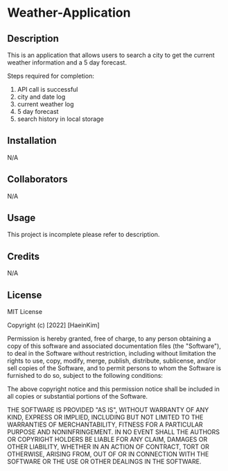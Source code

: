 # Weather-Application

## Description
This is an application that allows users to search a city to get the current weather information and a 5 day forecast. 

Steps required for completion:

1. API call is successful
2. city and date log
3. current weather log
4. 5 day forecast
5. search history in local storage

## Installation
N/A

## Collaborators 
N/A

## Usage 
This project is incomplete please refer to description.

## Credits 
N/A

## License
MIT License

Copyright (c) [2022] [HaeinKim]

Permission is hereby granted, free of charge, to any person obtaining a copy of this software and associated documentation files (the "Software"), to deal in the Software without restriction, including without limitation the rights to use, copy, modify, merge, publish, distribute, sublicense, and/or sell copies of the Software, and to permit persons to whom the Software is furnished to do so, subject to the following conditions:

The above copyright notice and this permission notice shall be included in all copies or substantial portions of the Software.

THE SOFTWARE IS PROVIDED "AS IS", WITHOUT WARRANTY OF ANY KIND, EXPRESS OR IMPLIED, INCLUDING BUT NOT LIMITED TO THE WARRANTIES OF MERCHANTABILITY, FITNESS FOR A PARTICULAR PURPOSE AND NONINFRINGEMENT. IN NO EVENT SHALL THE AUTHORS OR COPYRIGHT HOLDERS BE LIABLE FOR ANY CLAIM, DAMAGES OR OTHER LIABILITY, WHETHER IN AN ACTION OF CONTRACT, TORT OR OTHERWISE, ARISING FROM, OUT OF OR IN CONNECTION WITH THE SOFTWARE OR THE USE OR OTHER DEALINGS IN THE SOFTWARE.